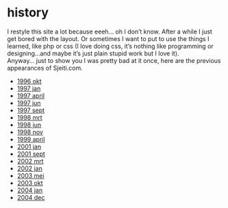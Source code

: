 <!--
  id: 10
  date: 2007-01-06T17:14:09
  modified: 2014-05-01T11:20:23
  slug: history
  type: page
  excerpt: <p>I restyle this site a lot because eeeh&#8230; oh I don&#8217;t know. After a while I just get bored with the layout. Or sometimes I want to put to use the things I learned, like php or css (I love doing css, it&#8217;s nothing like programming or designing&#8230;and maybe it&#8217;s just plain stupid work but [&hellip;]</p> 
  content: <p>I restyle this site a lot because eeeh&#8230; oh I don&#8217;t know. After a while I just get bored with the layout. Or sometimes I want to put to use the things I learned, like php or css (I love doing css, it&#8217;s nothing like programming or designing&#8230;and maybe it&#8217;s just plain stupid work but I love it).<br /> Anyway&#8230; just to show you I was pretty bad at it once, here are the previous appearances of Sjeiti.com.</p> <ul class="images"> <li><a title="Aaah my very first website" href="/wordpress/wp-content/uploads/1996okt.jpg">1996 okt</a></li> <li><a title="...yep, still quite horrible" href="/wordpress/wp-content/uploads/1997jan.jpg">1997 jan</a></li> <li><a title="the problem was always content" href="/wordpress/wp-content/uploads/1997april.jpg">1997 april</a></li> <li><a title="ah, now we&#039;re getting somewhere" href="/wordpress/wp-content/uploads/1997jun.jpg">1997 jun</a></li> <li><a title="separate site cus I started freelancing..." href="/wordpress/wp-content/uploads/1997sept.jpg">1997 sept</a></li> <li><a title="everthing in total blackness... quite a search" href="/wordpress/wp-content/uploads/1998mrt.jpg">1998 mrt</a></li> <li><a title="similar design elements but content less hidden" href="/wordpress/wp-content/uploads/1998jun.jpg">1998 jun</a></li> <li><a title="cool design and interface but not very userfriendly" href="/wordpress/wp-content/uploads/1998nov.jpg">1998 nov</a></li> <li><a title="nihilisticly fast, I had this one running for almost two years" href="/wordpress/wp-content/uploads/1999april.jpg">1999 april</a></li> <li><a title="?" href="/wordpress/wp-content/uploads/2001jan.jpg">2001 jan</a></li> <li><a title="shockwave sketchbook with extraordinary interface" href="/wordpress/wp-content/uploads/2001sept.jpg">2001 sept</a></li> <li><a title="3D" href="/wordpress/wp-content/uploads/2002mrt.jpg">2002 mrt</a></li> <li><a title="a long list" href="/wordpress/wp-content/uploads/2002jan.jpg">2002 jan</a></li> <li><a title="changed the previous" href="/wordpress/wp-content/uploads/2003mei.jpg">2003 mei</a></li> <li><a title="made a design for something else... had to do something with it" href="/wordpress/wp-content/uploads/2003okt.jpg">2003 okt</a></li> <li><a title="eeeh" href="/wordpress/wp-content/uploads/2004jan.jpg">2004 jan</a></li> <li><a title="last" href="/wordpress/wp-content/uploads/2004dec.jpg">2004 dec</a></li> </ul> 
-->

# history

<p>I restyle this site a lot because eeeh&#8230; oh I don&#8217;t know. After a while I just get bored with the layout. Or sometimes I want to put to use the things I learned, like php or css (I love doing css, it&#8217;s nothing like programming or designing&#8230;and maybe it&#8217;s just plain stupid work but I love it).<br />
Anyway&#8230; just to show you I was pretty bad at it once, here are the previous appearances of Sjeiti.com.</p>
<ul class="images">
<li><a title="Aaah my very first website" href="/wordpress/wp-content/uploads/1996okt.jpg">1996 okt</a></li>
<li><a title="...yep, still quite horrible" href="/wordpress/wp-content/uploads/1997jan.jpg">1997 jan</a></li>
<li><a title="the problem was always content" href="/wordpress/wp-content/uploads/1997april.jpg">1997 april</a></li>
<li><a title="ah, now we&#039;re getting somewhere" href="/wordpress/wp-content/uploads/1997jun.jpg">1997 jun</a></li>
<li><a title="separate site cus I started freelancing..." href="/wordpress/wp-content/uploads/1997sept.jpg">1997 sept</a></li>
<li><a title="everthing in total blackness... quite a search" href="/wordpress/wp-content/uploads/1998mrt.jpg">1998 mrt</a></li>
<li><a title="similar design elements but content less hidden" href="/wordpress/wp-content/uploads/1998jun.jpg">1998 jun</a></li>
<li><a title="cool design and interface but not very userfriendly" href="/wordpress/wp-content/uploads/1998nov.jpg">1998 nov</a></li>
<li><a title="nihilisticly fast, I had this one running for almost two years" href="/wordpress/wp-content/uploads/1999april.jpg">1999 april</a></li>
<li><a title="?" href="/wordpress/wp-content/uploads/2001jan.jpg">2001 jan</a></li>
<li><a title="shockwave sketchbook with extraordinary interface" href="/wordpress/wp-content/uploads/2001sept.jpg">2001 sept</a></li>
<li><a title="3D" href="/wordpress/wp-content/uploads/2002mrt.jpg">2002 mrt</a></li>
<li><a title="a long list" href="/wordpress/wp-content/uploads/2002jan.jpg">2002 jan</a></li>
<li><a title="changed the previous" href="/wordpress/wp-content/uploads/2003mei.jpg">2003 mei</a></li>
<li><a title="made a design for something else... had to do something with it" href="/wordpress/wp-content/uploads/2003okt.jpg">2003 okt</a></li>
<li><a title="eeeh" href="/wordpress/wp-content/uploads/2004jan.jpg">2004 jan</a></li>
<li><a title="last" href="/wordpress/wp-content/uploads/2004dec.jpg">2004 dec</a></li>
</ul>

